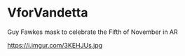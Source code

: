 # VforVandetta
 Guy Fawkes mask to celebrate the Fifth of November in AR

https://i.imgur.com/3KEHJUs.jpg
